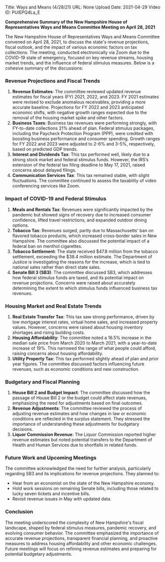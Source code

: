 Title: Ways and Means (4/28/21)
URL: None
Upload Date: 2021-04-29
Video ID: PUIEPQ4La_E

**Comprehensive Summary of the New Hampshire House of Representatives Ways and Means Committee Meeting on April 28, 2021**

The New Hampshire House of Representatives Ways and Means Committee convened on April 28, 2021, to discuss the state's revenue projections, fiscal outlook, and the impact of various economic factors on tax collections. The meeting, conducted electronically via Zoom due to the COVID-19 state of emergency, focused on key revenue streams, housing market trends, and the influence of federal stimulus measures. Below is a cohesive summary of the discussions:

### **Revenue Projections and Fiscal Trends**
1. **Revenue Estimates**: The committee reviewed updated revenue estimates for fiscal years (FY) 2021, 2022, and 2023. FY 2021 estimates were revised to exclude anomalous receivables, providing a more accurate baseline. Projections for FY 2022 and 2023 anticipated economic shifts, with negative growth ranges expected due to the removal of the housing market spike and other factors.
2. **Business Taxes**: Business tax revenues were performing strongly, with FY-to-date collections 21% ahead of plan. Federal stimulus packages, including the Paycheck Protection Program (PPP), were credited with boosting business performance and consumer spending. Growth ranges for FY 2022 and 2023 were adjusted to 2-6% and 3-5%, respectively, based on predicted GDP trends.
3. **Interest and Dividends Tax**: This tax performed well, likely due to a strong stock market and federal stimulus funds. However, the IRS’s extension of the federal tax filing deadline to May 17, 2021, raised concerns about delayed filings.
4. **Communication Services Tax**: This tax remained stable, with slight fluctuations. The committee continued to assess the taxability of video conferencing services like Zoom.

### **Impact of COVID-19 and Federal Stimulus**
1. **Meals and Rentals Tax**: Revenues were significantly impacted by the pandemic but showed signs of recovery due to increased consumer confidence, lifted travel restrictions, and expanded outdoor dining options.
2. **Tobacco Tax**: Revenues surged, partly due to Massachusetts' ban on flavored tobacco products, which increased cross-border sales in New Hampshire. The committee also discussed the potential impact of a federal ban on menthol cigarettes.
3. **Tobacco Settlement**: The state received $47.8 million from the tobacco settlement, exceeding the $38.4 million estimate. The Department of Justice is investigating the reasons for the increase, which is tied to national sales rather than direct state sales.
4. **Senate Bill 3 (SB3)**: The committee discussed SB3, which addresses how federal stimulus funds are taxed, and its potential impact on revenue projections. Concerns were raised about accurately determining the extent to which stimulus funds influenced business tax revenues.

### **Housing Market and Real Estate Trends**
1. **Real Estate Transfer Tax**: This tax saw strong performance, driven by low mortgage interest rates, virtual home sales, and increased property values. However, concerns were raised about housing inventory shortages and rising building costs.
2. **Housing Affordability**: The committee noted a 16.5% increase in the median sale price from March 2020 to March 2021, with a year-to-date increase of 19%. This narrowed the range of what people could afford, raising concerns about housing affordability.
3. **Utility Property Tax**: This tax performed slightly ahead of plan and prior year figures. The committee discussed factors influencing future revenues, such as economic conditions and new construction.

### **Budgetary and Fiscal Planning**
1. **House Bill 2 and Budget Impact**: The committee discussed how the passage of House Bill 2 or the budget could affect state revenues, emphasizing the need for adjustments based on final outcomes.
2. **Revenue Adjustments**: The committee reviewed the process of adjusting revenue estimates and how changes in law or economic conditions are reflected in the surplus statement. They stressed the importance of understanding these adjustments for budgetary decisions.
3. **Liquor Commission Revenue**: The Liquor Commission reported higher revenue estimates but noted potential transfers to the Department of Health and Human Services due to shortfalls in related funds.

### **Future Work and Upcoming Meetings**
The committee acknowledged the need for further analysis, particularly regarding SB3 and its implications for revenue projections. They planned to:
- Hear from an economist on the state of the New Hampshire economy.
- Hold work sessions on remaining Senate bills, including those related to lucky seven tickets and incentive bills.
- Revisit revenue issues in May with updated data.

### **Conclusion**
The meeting underscored the complexity of New Hampshire's fiscal landscape, shaped by federal stimulus measures, pandemic recovery, and evolving consumer behavior. The committee emphasized the importance of accurate revenue projections, transparent financial planning, and proactive measures to address housing affordability and other economic challenges. Future meetings will focus on refining revenue estimates and preparing for potential budgetary adjustments.